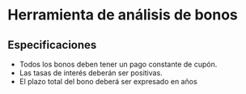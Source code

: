 # Herramienta de análisis de bonos
## Especificaciones
- Todos los bonos deben tener un pago constante de cupón. 
- Las tasas de interés deberán ser positivas.
- El plazo total del bono deberá ser expresado en años